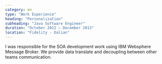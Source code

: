 ```yaml
---
category: en
type: "Work Experience"
heading: "Personalization"
subheading: "Java Software Engineer"
duration: "October 2012 – December 2013"
location: "Fidelity - Dalian"
---
```


I was responsible for the SOA development work using IBM Websphere Message Broker. We provide data translate and decoupling between other teams communication.
